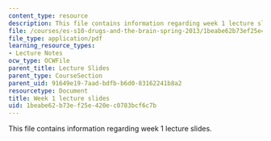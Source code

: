 ```yaml
---
content_type: resource
description: This file contains information regarding week 1 lecture slides.
file: /courses/es-s10-drugs-and-the-brain-spring-2013/1beabe62b73ef25e420ec0783bcf6c7b_MITES_S10S13_Week1.pdf
file_type: application/pdf
learning_resource_types:
- Lecture Notes
ocw_type: OCWFile
parent_title: Lecture Slides
parent_type: CourseSection
parent_uid: 91649e19-7aad-bdfb-b6d0-83162241b8a2
resourcetype: Document
title: Week 1 lecture slides
uid: 1beabe62-b73e-f25e-420e-c0783bcf6c7b
---
```

This file contains information regarding week 1 lecture slides.

